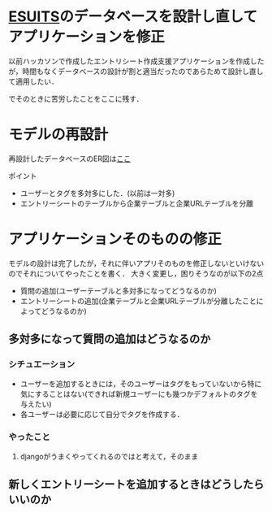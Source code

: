 # [ESUITS](https://github.com/jphacks/D_2014)のデータベースを設計し直してアプリケーションを修正
以前ハッカソンで作成したエントリシート作成支援アプリケーションを作成したが，時間もなくデータベースの設計が割と適当だったのであらためて設計し直して適用したい．

でそのときに苦労したことをここに残す．

 # モデルの再設計
 再設計したデータベースのER図は[ここ](https://github.com/junkhp/esuits_db_check/blob/main/esuits_db_er.pdf)

ポイント
- ユーザーとタグを多対多にした．(以前は一対多)
- エントリーシートのテーブルから企業テーブルと企業URLテーブルを分離

# アプリケーションそのものの修正
モデルの設計は完了したが，それに伴いアプリそのものを修正しないといけないのでそれについてやったことを書く．
大きく変更し，困りそうなのが以下の2点
- 質問の追加(ユーザーテーブルと多対多になってどうなるのか)
- エントリーシートの追加(企業テーブルと企業URLテーブルが分離したことによってどうなるのか)
## 多対多になって質問の追加はどうなるのか
### シチュエーション
- ユーザーを追加するときには，そのユーザーはタグをもっていないから特に気にすることはない(できれば新規ユーザーにも幾つかデフォルトのタグを与えたい)
- 各ユーザーは必要に応じて自分でタグを作成する．

### やったこと
1. djangoがうまくやってくれるのではと考えて，そのまま
                                                                        
## 新しくエントリーシートを追加するときはどうしたらいいのか